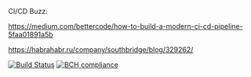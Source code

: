 CI/CD Buzz: 

https://medium.com/bettercode/how-to-build-a-modern-ci-cd-pipeline-5faa01891a5b

https://habrahabr.ru/company/southbridge/blog/329262/

[![Build Status](https://travis-ci.org/Arhix/cicd-buzz.svg?branch=master)](https://travis-ci.org/Arhix/cicd-buzz)
[![BCH compliance](https://bettercodehub.com/edge/badge/Arhix/cicd-buzz?branch=master)](https://bettercodehub.com/)